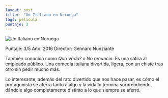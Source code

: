 ```yaml
---
layout: post
title:  "Un Italiano en Noruega"
tags: pelicula
puntaje: 3
---
```




![Un Italiano en Noruega](https://es.web.img3.acsta.net/pictures/17/03/27/11/48/444907.jpg)

Puntaje: 3/5 
Año: 2016
Director: Gennaro Nunziante

También conocida como *Quo Vado?* o *No renuncio*. Es una sátira al empleado público. Una comedia italiana divertida, ligera, con un chiste tras otro sin pedir mucho más. 

Lo interesante, además del rato divertido que nos hace pasar, es cómo el protagonista se aferra tanto a algo y la vida lo termina sorprendiendo, dándole algo completamente distinto a lo que siempre se aferró.

